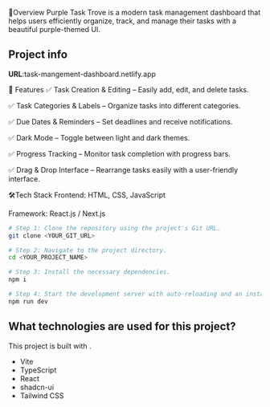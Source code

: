 
🚀Overview
Purple Task Trove is a modern task management dashboard that helps users efficiently organize, track, and manage their tasks with a beautiful purple-themed UI.

## Project info

**URL**:task-mangement-dashboard.netlify.app



🎨 Features
✅ Task Creation & Editing – Easily add, edit, and delete tasks.

✅ Task Categories & Labels – Organize tasks into different categories.

✅ Due Dates & Reminders – Set deadlines and receive notifications.

✅ Dark Mode – Toggle between light and dark themes.

✅ Progress Tracking – Monitor task completion with progress bars.

✅ Drag & Drop Interface – Rearrange tasks easily with a user-friendly interface.

🛠️Tech Stack
Frontend: HTML, CSS, JavaScript

Framework: React.js / Next.js


```sh
# Step 1: Clone the repository using the project's Git URL.
git clone <YOUR_GIT_URL>

# Step 2: Navigate to the project directory.
cd <YOUR_PROJECT_NAME>

# Step 3: Install the necessary dependencies.
npm i

# Step 4: Start the development server with auto-reloading and an instant preview.
npm run dev
```


## What technologies are used for this project?

This project is built with .

- Vite
- TypeScript
- React
- shadcn-ui
- Tailwind CSS

